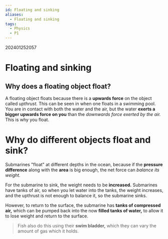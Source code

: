 ```yaml
---
id: Floating and sinking
aliases:
  - Floating and sinking
tags:
  - Physics
  - P1
---
```

202401252057
# Floating and sinking

## Why does a floating object float?

A floating object floats because there is a **upwards force** on the object called *upthrust.* This can be seen in when one floats in a swimming pool. You are in contact with both the water and the air, but the water **exerts a bigger upwards force on you** than the *downwards force exerted by the air.* This is why you float.

# Why do different objects float and sink?

Submarines "float" at different depths in the ocean, because if the **pressure difference** along with the **area** is big enough, the net force can *balance its weight.* 

For the submarine to sink, the weight needs to be **increased.** Submarines have tanks of air, so when you let water into the tanks, the weight increases, and the upthrust is not enough to balance it, so the submarine sinks.

However, to return to the surface, the submarine has **tanks of compressed air,** which can be pumped back into the now **filled tanks of water,** to allow it to lose weight and return to the surface.

>Fish also do this using their **swim bladder,** which they can vary the amount of gas which it holds.
